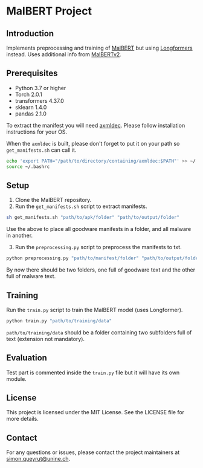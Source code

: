 # MalBERT Project

## Introduction
Implements preprocessing and training of [MalBERT](https://ieeexplore.ieee.org/document/9659287) but using [Longformers](https://huggingface.co/docs/transformers/model_doc/longformer) instead. Uses additional info from [MalBERTv2](https://www.mdpi.com/2504-2289/7/2/60).

## Prerequisites
- Python 3.7 or higher
- Torch 2.0.1
- transformers 4.37.0
- sklearn 1.4.0
- pandas 2.1.0

To extract the manifest you will need [axmldec](https://github.com/ytsutano/axmldec?tab=readme-ov-file#32-decoding-androidmanifestxml-in-an-apk-file). Please follow installation instructions for your OS.

When the `axmldec` is built, please don't forget to put it on your path so `get_manifests.sh` can call it.
```bash
echo 'export PATH="/path/to/directory/containing/axmldec:$PATH"' >> ~/.bashrc
source ~/.bashrc
```


## Setup
1. Clone the MalBERT repository.
2. Run the `get_manifests.sh` script to extract manifests.
```bash
sh get_manifests.sh "path/to/apk/folder" "path/to/output/folder"
```
Use the above to place all goodware manifests in a folder, and all malware in another.

3. Run the `preprocessing.py` script to preprocess the manifests to txt.
```python
python preprocessing.py "path/to/manifest/folder" "path/to/output/folder" data/dictionaries/words.txt
````
By now there should be two folders, one full of goodware text and the other full of malware text.

## Training
Run the `train.py` script to train the MalBERT model (uses Longformer).
```python
python train.py "path/to/training/data"
```
`path/to/training/data` should be a folder containing two subfolders full of text (extension not mandatory).

## Evaluation
Test part is commented inside the `train.py` file but it will have its own module.

## License
This project is licensed under the MIT License. See the LICENSE file for more details.

## Contact
For any questions or issues, please contact the project maintainers at simon.queyrut@unine.ch.
